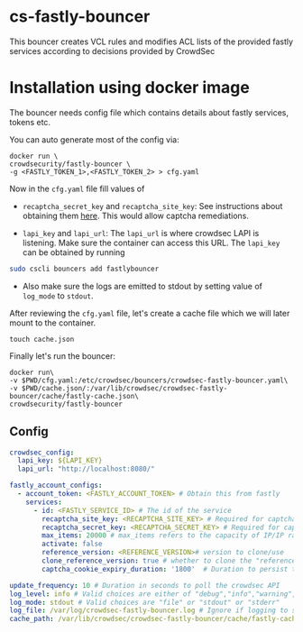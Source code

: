 # cs-fastly-bouncer

This bouncer creates VCL rules and modifies ACL lists of the provided fastly services according to decisions provided by CrowdSec

# Installation using docker image

The bouncer needs config file which contains details about fastly services, tokens etc.

You can auto generate most of the config via:

```
docker run \
crowdsecurity/fastly-bouncer \
-g <FASTLY_TOKEN_1>,<FASTLY_TOKEN_2> > cfg.yaml
```

Now in the `cfg.yaml` file fill values of 

- `recaptcha_secret_key` and `recaptcha_site_key`: See instructions about obtaining them [here](http://www.google.com/recaptcha/admin). This would allow captcha remediations.

- `lapi_key` and `lapi_url`:  The `lapi_url` is where crowdsec LAPI is listening. Make sure the container can access this URL. The `lapi_key` can be obtained by running 
```bash
sudo cscli bouncers add fastlybouncer
```

- Also make sure the logs are emitted to stdout by setting value of `log_mode` to `stdout`.

After reviewing the `cfg.yaml` file, let's create a cache file which we will later mount to the container.

```
touch cache.json
```


Finally let's run the bouncer:

```
docker run\
-v $PWD/cfg.yaml:/etc/crowdsec/bouncers/crowdsec-fastly-bouncer.yaml\
-v $PWD/cache.json/:/var/lib/crowdsec/crowdsec-fastly-bouncer/cache/fastly-cache.json\
crowdsecurity/fastly-bouncer
```

## Config

```yaml
crowdsec_config: 
  lapi_key: ${LAPI_KEY} 
  lapi_url: "http://localhost:8080/"

fastly_account_configs:
  - account_token: <FASTLY_ACCOUNT_TOKEN> # Obtain this from fastly
    services: 
      - id: <FASTLY_SERVICE_ID> # The id of the service
        recaptcha_site_key: <RECAPTCHA_SITE_KEY> # Required for captcha support
        recaptcha_secret_key: <RECAPTCHA_SECRET_KEY> # Required for captcha support
        max_items: 20000 # max_items refers to the capacity of IP/IP ranges to ban/captcha. 
        activate: false
        reference_version: <REFERENCE_VERSION># version to clone/use
        clone_reference_version: true # whether to clone the "reference_version".
        captcha_cookie_expiry_duration: '1800'  # Duration to persist the cookie containing proof of solving captcha

update_frequency: 10 # Duration in seconds to poll the crowdsec API
log_level: info # Valid choices are either of "debug","info","warning","error"
log_mode: stdout # Valid choices are "file" or "stdout" or "stderr"
log_file: /var/log/crowdsec-fastly-bouncer.log # Ignore if logging to stdout
cache_path: /var/lib/crowdsec/crowdsec-fastly-bouncer/cache/fastly-cache.json
```